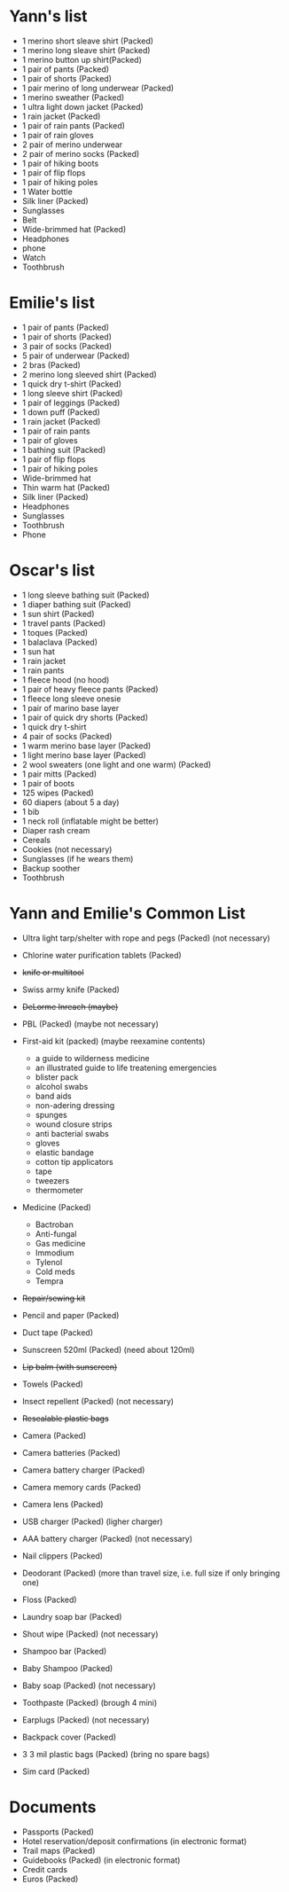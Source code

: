 Yann's list
===========
* 1 merino short sleave shirt (Packed) 
* 1 merino long sleave shirt (Packed) 
* 1 merino button up shirt(Packed) 
* 1 pair of pants (Packed) 
* 1 pair of shorts (Packed) 
* 1 pair merino of long underwear (Packed) 
* 1 merino sweather (Packed) 
* 1 ultra light down jacket (Packed) 
* 1 rain jacket (Packed) 
* 1 pair of rain pants (Packed) 
* 1 pair of rain gloves
* 2 pair of merino underwear 
* 2 pair of merino socks (Packed) 
* 1 pair of hiking boots
* 1 pair of flip flops 
* 1 pair of hiking poles 
* 1 Water bottle
* Silk liner (Packed) 
* Sunglasses 
* Belt 
* Wide-brimmed hat (Packed) 
* Headphones
* phone
* Watch 
* Toothbrush

Emilie's list
=============
* 1 pair of pants (Packed) 
* 1 pair of shorts (Packed)
* 3 pair of socks (Packed) 
* 5 pair of underwear (Packed)
* 2 bras (Packed) 
* 2 merino long sleeved shirt (Packed) 
* 1 quick dry t-shirt (Packed) 
* 1 long sleeve shirt (Packed) 
* 1 pair of leggings (Packed) 
* 1 down puff (Packed)  
* 1 rain jacket (Packed) 
* 1 pair of rain pants 
* 1 pair of gloves 
* 1 bathing suit (Packed) 
* 1 pair of flip flops 
* 1 pair of hiking poles 
* Wide-brimmed hat 
* Thin warm hat (Packed) 
* Silk liner (Packed) 
* Headphones 
* Sunglasses 
* Toothbrush 
* Phone 

Oscar's list
============
* 1 long sleeve bathing suit (Packed) 
* 1 diaper bathing suit (Packed)
* 1 sun shirt (Packed)
* 1 travel pants (Packed) 
* 1 toques (Packed)
* 1 balaclava (Packed)
* 1 sun hat
* 1 rain jacket 
* 1 rain pants 
* 1 fleece hood (no hood)
* 1 pair of heavy fleece pants (Packed) 
* 1 fleece long sleeve onesie  
* 1 pair of marino base layer
* 1 pair of quick dry shorts (Packed) 
* 1 quick dry t-shirt
* 4 pair of socks (Packed) 
* 1 warm merino base layer (Packed) 
* 1 light merino base layer (Packed) 
* 2 wool sweaters (one light and one warm) (Packed) 
* 1 pair mitts (Packed)
* 1 pair of boots
* 125 wipes (Packed) 
* 60 diapers (about 5 a day)
* 1 bib 
* 1 neck roll (inflatable might be better)
* Diaper rash cream
* Cereals
* Cookies (not necessary)
* Sunglasses (if he wears them)
* Backup soother 
* Toothbrush


Yann and Emilie's Common List
============
* Ultra light tarp/shelter with rope and pegs (Packed) (not necessary)
* Chlorine water purification tablets (Packed)
* ~~knife or multitool~~
* Swiss army knife (Packed)
* ~~DeLorme Inreach (maybe)~~
* PBL (Packed) (maybe not necessary)
* First-aid kit (packed) (maybe reexamine contents)
  - a guide to wilderness medicine
  - an illustrated guide to life treatening emergencies
  - blister pack
  - alcohol swabs
  - band aids
  - non-adering dressing
  - spunges
  - wound closure strips
  - anti bacterial swabs
  - gloves
  - elastic bandage
  - cotton tip applicators
  - tape
  - tweezers
  - thermometer

* Medicine (Packed)
  - Bactroban
  - Anti-fungal 
  - Gas medicine
  - Immodium
  - Tylenol
  - Cold meds
  - Tempra

* ~~Repair/sewing kit~~
* Pencil and paper (Packed)
* Duct tape (Packed)
* Sunscreen 520ml (Packed) (need about 120ml)
* ~~Lip balm (with sunscreen)~~
* Towels (Packed)
* Insect repellent (Packed) (not necessary)
* ~~Resealable plastic bags~~
* Camera (Packed) 
* Camera batteries (Packed)
* Camera battery charger (Packed)
* Camera memory cards (Packed)
* Camera lens (Packed)
* USB charger (Packed) (ligher charger)
* AAA battery charger (Packed) (not necessary)
* Nail clippers (Packed)
* Deodorant (Packed) (more than travel size, i.e. full size if only bringing one)
* Floss (Packed)
* Laundry soap bar (Packed)
* Shout wipe (Packed) (not necessary)
* Shampoo bar (Packed)
* Baby Shampoo (Packed)
* Baby soap (Packed) (not necessary)
* Toothpaste (Packed) (brough 4 mini)
* Earplugs (Packed) (not necessary)
* Backpack cover (Packed)
* 3 3 mil plastic bags (Packed) (bring no spare bags)
* Sim card (Packed)

Documents
===========
* Passports (Packed)
* Hotel reservation/deposit confirmations (in electronic format)
* Trail maps (Packed) 
* Guidebooks (Packed) (in electronic format)
* Credit cards 
* Euros (Packed)
